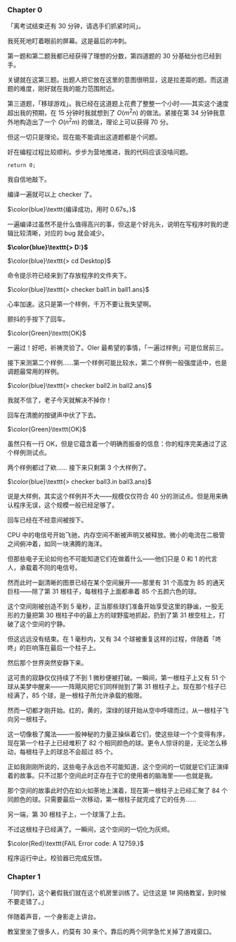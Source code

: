 <head>
    <script src="https://cdn.mathjax.org/mathjax/latest/MathJax.js?config=TeX-AMS-MML_HTMLorMML" type="text/javascript"></script>
    <script type="text/x-mathjax-config">
        MathJax.Hub.Config({
            tex2jax: {
            skipTags: ['script', 'noscript', 'style', 'textarea', 'pre'],
            inlineMath: [['$','$']]
            }
        });
    </script>
</head>

### Chapter 0

「离考试结束还有 30 分钟，请选手们抓紧时间」。

我死死地盯着眼前的屏幕。这是最后的冲刺。

第一题和第二题我都已经获得了理想的分数，第四道题的 30 分基础分也已经到手。

关键就在这第三题。出题人把它放在这里的意图很明显，这是拉差距的题。而这道题的难度，刚好就在我的能力范围附近。

第三道题，「移球游戏」。我已经在这道题上花费了整整一个小时——其实这个速度超出我的预期，在 15 分钟时我就想到了 $O(m^2n)$ 的做法。紧接在第 34 分钟我意外地构造出了一个 $O(n^2m)$ 的做法，理论上可以获得 70 分。

但这一切只是理论。现在能不能调出这道题都是个问题。

好在编程过程比较顺利。步步为营地推进，我的代码应该没啥问题。

$\texttt{return 0;}$

我自信地敲下。

编译一遍就可以上 checker 了。

$\color{blue}\texttt{编译成功，用时 0.67s。}$

一遍编译过虽然不是什么值得高兴的事，但这是个好兆头，说明在写程序时我的逻辑比较清晰，对应的 bug 就会减少。

**$\color{blue}\texttt{> D:}$**

$\color{blue}\texttt{> cd Desktop}$

命令提示符已经来到了存放程序的文件夹下。

$\color{blue}\texttt{> checker ball1.in ball1.ans}$

心率加速。这只是第一个样例，千万不要让我失望啊。

颤抖的手按下了回车。

$\color{Green}\texttt{OK}$

一遍过！好吧，祈祷灵验了。OIer 最希望的事情，「一遍过样例」可是位居前三。

接下来测第二个样例……第一个样例可能比较水，第二个样例一般强度适中，也是调题最常用的样例。

$\color{blue}\texttt{> checker ball2.in ball2.ans}$

我就不信了，老子今天就解决不掉你！

回车在清脆的按键声中伏了下去。

$\color{Green}\texttt{OK}$

虽然只有一行 OK，但是它蕴含着一个明确而振奋的信息：你的程序完美通过了这个样例测试点。

两个样例都过了欸…… 接下来只剩第 3 个大样例了。

$\color{blue}\texttt{> checker ball3.in ball3.ans}$

说是大样例，其实这个样例并不大——规模仅仅符合 40 分的测试点。但是用来确认程序无误，这个规模一般已经足够了。

回车已经在不经意间被按下。

CPU 中的电信号开始飞驰，内存空间不断被声明又被释放。微小的电流在二极管之间俯冲着，如同一块沸腾的海洋。

但那些电子无论如何也不可能知道它们在做着什么——他们只是 0 和 1 的代言人，承载着不同的电信号。

然而此时一副清晰的图景已经在某个空间展开——那里有 $31$ 个高度为 $85$ 的通天巨柱——除了第 $31$ 根柱子，每根柱子上面都串着 $85$ 个五颜六色的球。

这个空间刚被创造不到 5 毫秒，正当那些球们准备开始享受这里的静谧，一股无形的力量把第 $30$ 根柱子中的最上方的球野蛮地抓起，扔到了第 $31$ 根空柱上，打破了这个空间的宁静。

但这远远没有结束。在 1 毫秒内，又有 $34$ 个球被重复这样的过程，伴随着「咚咚」的巨响落在最后一个柱子上。

然后那个世界突然安静下来。

这可贵的寂静仅仅持续了不到 1 微秒便被打破。一瞬间，第一根柱子上又有 $51$ 个球从美梦中醒来——一阵飓风把它们同样抛到了第 $31$ 根柱子上。现在那个柱子已经满了，$85$ 个球，是一根柱子所允许承载的极限。

然而一切都才刚开始。红的，黄的，深绿的球开始从空中呼啸而过，从一根柱子飞向另一根柱子。

这一切像极了魔法——一股神秘的力量正操纵着它们，使这些球一个个变得有序，现在第一个柱子上已经堆积了 $82$ 个相同颜色的球。更令人惊讶的是，无论怎么移动，每根柱子上的球总不会超过 $85$ 个。

正如我刚刚所说的，这些电子永远也不可能知道，这个空间的一切就是它们正演绎着的故事。只不过那个空间此时正存在于它的使用者的脑海里——也就是我。

那个空间的故事此时仍在如火如荼地上演着，现在第一根柱子上已经汇聚了 $84$ 个同颜色的球。只需要最后一次移动，第一根柱子就完成了它的任务……

另一端，第 $30$ 根柱子上，一个球落了上去。

不过这根柱子已经满了。一瞬间，这个空间的一切化为灰烬。

$\color{Red}\texttt{FAIL   Error code: A 12759.}$

程序运行中止。校验器已完成反馈。





### Chapter 1

「同学们，这个暑假我们就在这个机房里训练了。记住这是 1# 网络教室，到时候不要走错了。」

伴随着声音，一个身影走上讲台。

教室里坐了很多人，约莫有 30 来个。靠后的两个同学急忙关掉了游戏窗口。
